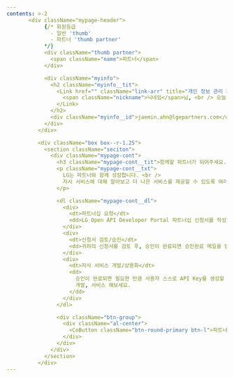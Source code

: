 ```yaml
---
contents: >-2
       <div className="mypage-header">
            {/* 회원등급 
              - 일반 'thumb'
              - 파트너 'thumb partner' 
            */}
            <div className="thumb partner">
              <span className="name">파트너</span>
            </div>

            <div className="myinfo">
              <h2 className="myinfo__tit">
                <Link href="" className="link-arr" title="개인 정보 관리 화면으로 이동">
                  <span className="nickname">닉네임</span>님, <br /> 오늘도 좋은 하루 되세요.
                </Link>
              </h2>
              <div className="myinfo__id">jaemin.ahn@lgepartners.com</div>
            </div>
          </div>

          <div className="box box--r-1.25">
            <section className="seciton">
              <div className="mypage-cont">
                <h3 className="mypage-cont__tit">함께할 파트너가 되어주세요.</h3>
                <p className="mypage-cont__txt">
                  LG는 파트너와 함께 성장합니다. <br />
                  자사 서비스에 대해 알아보고 더 나은 서비스를 제공할 수 있도록 여러분을 만나고 싶습니다.
                </p>

                <dl className="mypage-cont__dl">
                  <div>
                    <dt>파트너십 요청</dt>
                    <dd>LG Open API Developer Portal 파트너십 신청서를 작성합니다.</dd>
                  </div>
                  <div>
                    <dt>신청서 검토/승인</dt>
                    <dd>귀하의 신청서를 검토 후, 승인이 완료되면 승인완료 메일을 받게 됩니다..</dd>
                  </div>
                  <div>
                    <dt>자사 서비스 개발/상용화</dt>
                    <dd>
                      승인이 완료되면 필요한 만큼 사용자 스스로 API Key를 생성할 수 있습니다. 성공적으로 자사 서비스를
                      개발, 서비스 해보세요.
                    </dd>
                  </div>
                </dl>

                <div className="btn-group">
                  <div className="al-center">
                    <CoButton className="btn-round-primary btn-l">파트너십 요청</CoButton>
                  </div>
                </div>
              </div>
            </section>
          </div>
---
```


